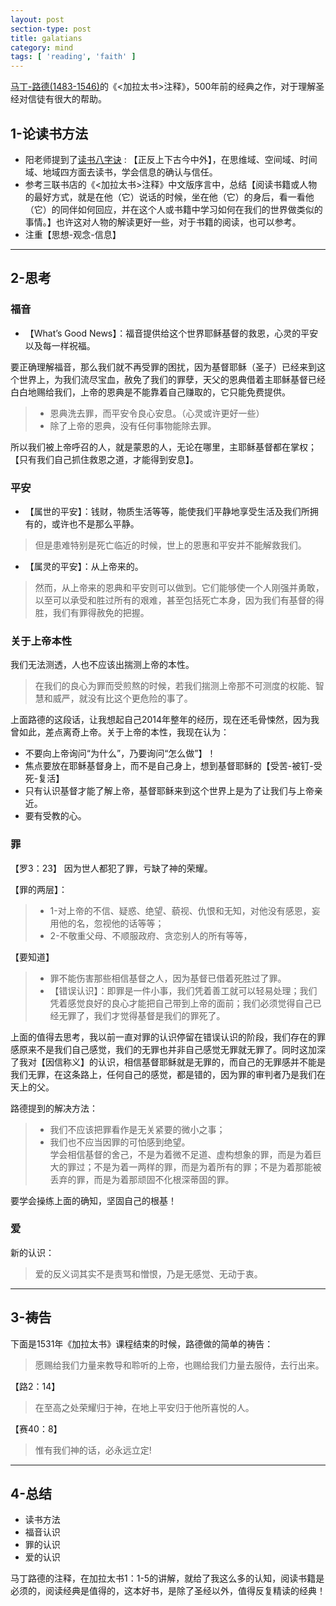 ```yaml
---
layout: post
section-type: post
title: galatians
category: mind
tags: [ 'reading', 'faith' ]
---
```

[马丁-路德(1483-1546)](http://en.wikipedia.org/wiki/Martin_Luther)的《<加拉太书>注释》，500年前的经典之作，对于理解圣经对信徒有很大的帮助。

## 1-论读书方法

* 阳老师提到了[读书八字诀](http://www.yangzhiping.com/psy/yangming.html) : 【正反上下古今中外】，在思维域、空间域、时间域、地域四方面去读书，学会信息的确认与信任。
* 参考三联书店的《<加拉太书>注释》中文版序言中，总结【阅读书籍或人物的最好方式，就是在他（它）说话的时候，坐在他（它）的身后，看一看他（它）的同伴如何回应，并在这个人或书籍中学习如何在我们的世界做类似的事情。】也许这对人物的解读更好一些，对于书籍的阅读，也可以参考。
* 注重【思想-观念-信息】

***

## 2-思考

### 福音

* 【What’s Good News】：福音提供给这个世界耶稣基督的救恩，心灵的平安以及每一样祝福。

要正确理解福音，那么我们就不再受罪的困扰，因为基督耶稣（圣子）已经来到这个世界上，为我们流尽宝血，赦免了我们的罪孽，天父的恩典借着主耶稣基督已经白白地赐给我们，上帝的恩典是不能靠着自己赚取的，它只能免费提供。

> - 恩典洗去罪，而平安令良心安息。（心灵或许更好一些）  
> - 除了上帝的恩典，没有任何事物能除去罪。  

所以我们被上帝呼召的人，就是蒙恩的人，无论在哪里，主耶稣基督都在掌权；【只有我们自己抓住救恩之道，才能得到安息】。

### 平安

* 【属世的平安】：钱财，物质生活等等，能使我们平静地享受生活及我们所拥有的，或许也不是那么平静。   

> 但是患难特别是死亡临近的时候，世上的恩惠和平安并不能解救我们。

* 【属灵的平安】：从上帝来的。

> 然而，从上帝来的恩典和平安则可以做到。它们能够使一个人刚强并勇敢，以至可以承受和胜过所有的艰难，甚至包括死亡本身，因为我们有基督的得胜，我们有罪得赦免的把握。

### 关于上帝本性

我们无法测透，人也不应该出揣测上帝的本性。

> 在我们的良心为罪而受煎熬的时候，若我们揣测上帝那不可测度的权能、智慧和威严，就没有比这个更危险的事了。

上面路德的这段话，让我想起自己2014年整年的经历，现在还毛骨悚然，因为我曾如此，差点离奇上帝。关于上帝的本性，我现在认为：

* 不要向上帝询问“为什么”，乃要询问“怎么做”】！ 
* 焦点要放在耶稣基督身上，而不是自己身上，想到基督耶稣的【受苦-被钉-受死-复活】  
* 只有认识基督才能了解上帝，基督耶稣来到这个世界上是为了让我们与上帝亲近。  
* 要有受教的心。

### 罪

【罗3：23】 因为世人都犯了罪，亏缺了神的荣耀。  

【罪的两层】：

>  * 1-对上帝的不信、疑惑、绝望、藐视、仇恨和无知，对他没有感恩，妄用他的名，忽视他的话等等；  
>  * 2-不敬重父母、不顺服政府、贪恋别人的所有等等，

【要知道】

> * 罪不能伤害那些相信基督之人，因为基督已借着死胜过了罪。  
> * 【错误认识】：即罪是一件小事，我们凭着善工就可以轻易处理；我们凭着感觉良好的良心才能把自己带到上帝的面前；我们必须觉得自己已经无罪了，我们才觉得基督是我们的罪死了。

上面的值得去思考，我以前一直对罪的认识停留在错误认识的阶段，我们存在的罪感原来不是我们自己感觉，我们的无罪也并非自己感觉无罪就无罪了。同时这加深了我对【因信称义】的认识，相信基督耶稣就是无罪的，而自己的无罪感并不能是我们无罪，在这条路上，任何自己的感觉，都是错的，因为罪的审判者乃是我们在天上的父。

路德提到的解决方法：

> * 我们不应该把罪看作是无关紧要的微小之事；  
> * 我们也不应当因罪的可怕感到绝望。  
> 学会相信基督的舍己，不是为着微不足道、虚构想象的罪，而是为着巨大的罪过；不是为着一两样的罪，而是为着所有的罪；不是为着那能被丢弃的罪，而是为着那顽固不化根深蒂固的罪。

要学会操练上面的确知，坚固自己的根基！

### 爱

新的认识：

> 爱的反义词其实不是责骂和憎恨，乃是无感觉、无动于衷。

***

## 3-祷告

下面是1531年《加拉太书》课程结束的时候，路德做的简单的祷告：

> 愿赐给我们力量来教导和聆听的上帝，也赐给我们力量去服侍，去行出来。

【路2：14】

> 在至高之处荣耀归于神，在地上平安归于他所喜悦的人。

【赛40：8】

> 惟有我们神的话，必永远立定!

***

## 4-总结

* 读书方法
* 福音认识
* 罪的认识
* 爱的认识

马丁路德的注释，在加拉太书1：1-5的讲解，就给了我这么多的认知，阅读书籍是必须的，阅读经典是值得的，这本好书，是除了圣经以外，值得反复精读的经典！